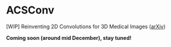 # ACSConv
[WIP] Reinventing 2D Convolutions for 3D Medical Images ([arXiv](https://arxiv.org/abs/1911.10477))

**Coming soon (around mid December), stay tuned!**
